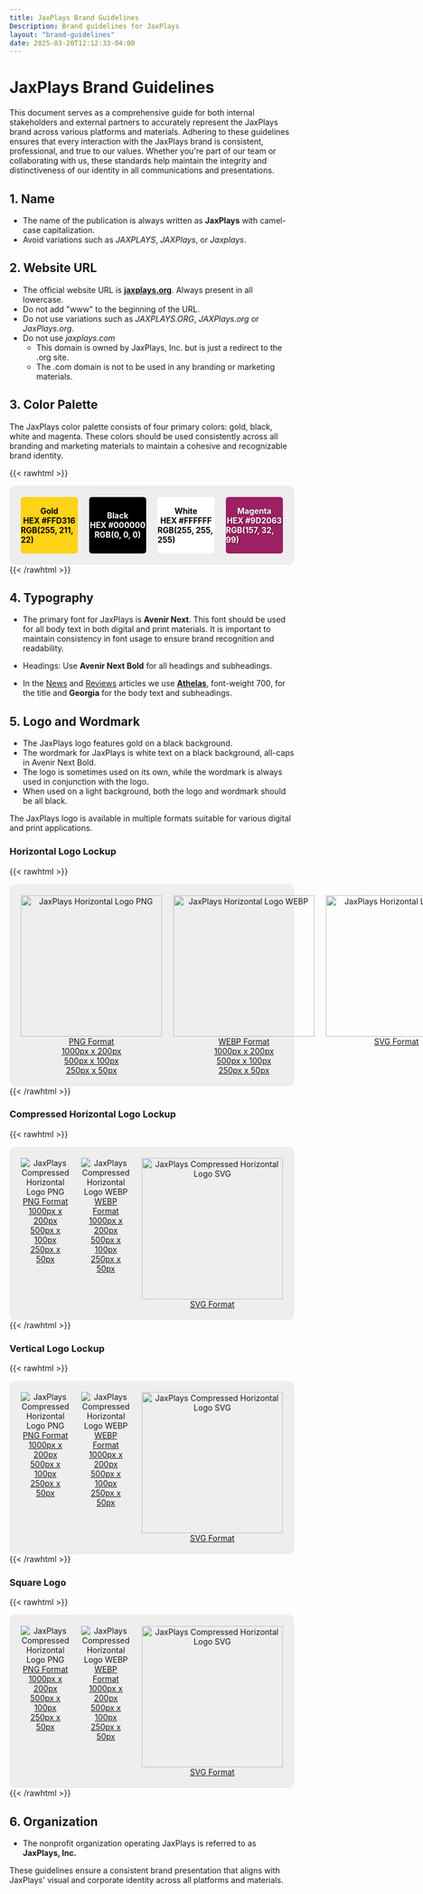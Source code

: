 ```yaml
---
title: JaxPlays Brand Guidelines
Description: Brand guidelines for JaxPlays
layout: "brand-guidelines"
date: 2025-03-20T12:12:33-04:00
---
```

# JaxPlays Brand Guidelines

This document serves as a comprehensive guide for both internal stakeholders and external partners to accurately represent the JaxPlays brand across various platforms and materials. Adhering to these guidelines ensures that every interaction with the JaxPlays brand is consistent, professional, and true to our values. Whether you're part of our team or collaborating with us, these standards help maintain the integrity and distinctiveness of our identity in all communications and presentations.

## 1. Name
- The name of the publication is always written as **JaxPlays** with camel-case capitalization.
- Avoid variations such as *JAXPLAYS*, *JAXPlays*, or *Jaxplays*.

## 2. Website URL
- The official website URL is [**jaxplays.org**](https://jaxplays.org). Always present in all lowercase. 
- Do not add "www" to the beginning of the URL.
- Do not use variations such as *JAXPLAYS.ORG*, *JAXPlays.org* or *JaxPlays.org*.
- Do not use *jaxplays.com*
  - This domain is owned by JaxPlays, Inc. but is just a redirect to the .org site.
  - The .com domain is not to be used in any branding or marketing materials.

## 3. Color Palette

The JaxPlays color palette consists of four primary colors: gold, black, white and magenta. These colors should be used consistently across all branding and marketing materials to maintain a cohesive and recognizable brand identity.

<!-- raw html -->
{{< rawhtml >}}
<style>
  .palette-container {
    display: grid;
    grid-template-columns: repeat(4, 1fr);
    gap: 20px;
    padding: 20px;
    background: #eee;
    border-radius: 10px;
  }
  .palette-color {
    height: 100px;
    display: flex;
    flex-direction: column;
    justify-content: center;
    align-items: center;
    color: #fff;
    border-radius: 5px;
    font-weight: bold;
  }
  .palette-gold { background: #ffd316; color: #000;}
  .palette-black { background: #000; color: #fff;}
  .palette-white { background: #fff; color: #000;}
  .palette-magenta { background: #9d2063; text-shadow: 1px 1px 2px rgba(0,0,0,0.5);}
  .palette-text { cursor: pointer; }
</style>
<script>
function copyToClipboard(value) {
  const el = document.createElement('textarea');
  el.value = value;
  document.body.appendChild(el);
  el.select();
  document.execCommand('copy');
  document.body.removeChild(el);
  alert('Copied "' + value + '" to clipboard.');
}
</script>
<div class="palette-container">
  <div class="palette-color palette-gold">
    Gold<span class="palette-text" onclick="copyToClipboard('#FFD316')"> HEX #FFD316</span><span class="palette-text" onclick="copyToClipboard('RGB(255, 211, 22)')"> RGB(255, 211, 22)</span>
  </div>
  <div class="palette-color palette-black">
    Black<span class="palette-text" onclick="copyToClipboard('#000000')"> HEX #000000</span><span class="palette-text" onclick="copyToClipboard('RGB(0, 0, 0)')"> RGB(0, 0, 0)</span>
  </div>
  <div class="palette-color palette-white">
    White<span class="palette-text" onclick="copyToClipboard('#FFFFFF')"> HEX #FFFFFF</span><span class="palette-text" onclick="copyToClipboard('RGB(255, 255, 255)')"> RGB(255, 255, 255)</span>
  </div>
  <div class="palette-color palette-magenta">
    Magenta<span class="palette-text" onclick="copyToClipboard('#9D2063')"> HEX #9D2063</span><span class="palette-text" onclick="copyToClipboard('RGB(157, 32, 99)')"> RGB(157, 32, 99)</span>
  </div>
</div>
{{< /rawhtml >}}

## 4. Typography

- The primary font for JaxPlays is **Avenir Next**. This font should be used for all body text in both digital and print materials. It is important to maintain consistency in font usage to ensure brand recognition and readability.

- Headings: Use **Avenir Next Bold** for all headings and subheadings.

- In the [News](/news/) and [Reviews](/reviews/) articles we use [**Athelas**](https://fonts.adobe.com/fonts/athelas), font-weight 700, for the title and **Georgia** for the body text and subheadings.

## 5. Logo and Wordmark
- The JaxPlays logo features gold on a black background.
- The wordmark for JaxPlays is white text on a black background, all-caps in Avenir Next Bold.
- The logo is sometimes used on its own, while the wordmark is always used in conjunction with the logo.
- When used on a light background, both the logo and wordmark should be all black.

The JaxPlays logo is available in multiple formats suitable for various digital and print applications. 

### Horizontal Logo Lockup

<!-- raw html -->
{{< rawhtml >}}
<style>
  .logo-container {
    display: grid;
    grid-template-columns: repeat(3, 1fr);
    gap: 20px;
    padding: 20px;
    background: #eee;
    border-radius: 10px;
    text-align: center;
  }
  .logo-image {
    width: 100%;
    height: auto;
  }
  .px250 {
    width: 250px;
    max-width: 250px;
  }
</style>
<div class="logo-container">
  <div>
    <img src="/brand-kit/JaxPlaysLogo-Horizontal_w250px.png" alt="JaxPlays Horizontal Logo PNG" class="logo-image px250"><br/>
    <a href="/brand-kit/JaxPlaysLogo-Horizontal.png" class="b" target="_blank">PNG Format</a><br/>
    <a href="/brand-kit/JaxPlaysLogo-Horizontal_w1000px.png" target="_blank">1000px x 200px</a><br/>
    <a href="/brand-kit/JaxPlaysLogo-Horizontal_w500px.png" target="_blank">500px x 100px</a><br/>
    <a href="/brand-kit/JaxPlaysLogo-Horizontal_w250px.png" target="_blank">250px x 50px</a><br/>
  </div>
  <div>
    <img src="/brand-kit/JaxPlaysLogo-Horizontal_w250px.webp" alt="JaxPlays Horizontal Logo WEBP" class="logo-image px250"><br/>
    <a href="/brand-kit/JaxPlaysLogo-Horizontal.webp" class="b" target="_blank">WEBP Format</a><br/>
    <a href="/brand-kit/JaxPlaysLogo-Horizontal_w1000px.webp" target="_blank">1000px x 200px</a><br/>
    <a href="/brand-kit/JaxPlaysLogo-Horizontal_w500px.webp" target="_blank">500px x 100px</a><br/>
    <a href="/brand-kit/JaxPlaysLogo-Horizontal_w250px.webp" target="_blank">250px x 50px</a><br/>
  </div>
  <div>
    <img src="/brand-kit/JaxPlaysLogo-Horizontal.svg" alt="JaxPlays Horizontal Logo SVG" class="logo-image px250"><br/>
    <a href="/brand-kit/JaxPlaysLogo-Horizontal.svg" class="b" target="_blank">SVG Format</a>
  </div>
</div>
{{< /rawhtml >}}

### Compressed Horizontal Logo Lockup

{{< rawhtml >}}
<div class="logo-container">
  <div>
    <img src="/brand-kit/JaxPlaysLogoLockup-Compressed_w250px.png" alt="JaxPlays Compressed Horizontal Logo PNG" class="compressed-logo-image"><br/>
    <a href="/brand-kit/JaxPlaysLogoLockup-Compressed.png" class="b" target="_blank">PNG Format</a><br/>
    <a href="/brand-kit/JaxPlaysLogoLockup-Compressed_w1000px.png" target="_blank">1000px x 200px</a><br/>
    <a href="/brand-kit/JaxPlaysLogoLockup-Compressed_w500px.png" target="_blank">500px x 100px</a><br/>
    <a href="/brand-kit/JaxPlaysLogoLockup-Compressed_w250px.png" target="_blank">250px x 50px</a><br/>
  </div>
  <div>
    <img src="/brand-kit/JaxPlaysLogoLockup-Compressed_w250px.webp"alt="JaxPlays Compressed Horizontal Logo WEBP" class="compressed-logo-image"><br/>
    <a href="/brand-kit/JaxPlaysLogoLockup-Compressed.webp" class="b" target="_blank">WEBP Format</a><br/>
    <a href="/brand-kit/JaxPlaysLogoLockup-Compressed_w1000px.webp" target="_blank">1000px x 200px</a><br/>
    <a href="/brand-kit/JaxPlaysLogoLockup-Compressed_w500px.webp" target="_blank">500px x 100px</a><br/>
    <a href="/brand-kit/JaxPlaysLogoLockup-Compressed_w250px.webp" target="_blank">250px x 50px</a><br/>
  </div>
  <div>
    <img src="/brand-kit/JaxPlaysLogoLockup-Compressed.svg" alt="JaxPlays Compressed Horizontal Logo SVG" class="compressed-logo-image px250"><br/>
    <a href="/brand-kit/JaxPlaysLogoLockup-Compressed.svg" class="b" target="_blank">SVG Format</a>
  </div>
</div>
{{< /rawhtml >}}

### Vertical Logo Lockup

{{< rawhtml >}}
<div class="logo-container">
  <div>
    <img src="/brand-kit/JaxPlaysLogoLockup-Vertical_w250px.png" alt="JaxPlays Compressed Horizontal Logo PNG" class="compressed-logo-image"><br/>
    <a href="/brand-kit/JaxPlaysLogoLockup-Vertical.png" class="b" target="_blank">PNG Format</a><br/>
    <a href="/brand-kit/JaxPlaysLogoLockup-Vertical_w1000px.png" target="_blank">1000px x 200px</a><br/>
    <a href="/brand-kit/JaxPlaysLogoLockup-Vertical_w500px.png" target="_blank">500px x 100px</a><br/>
    <a href="/brand-kit/JaxPlaysLogoLockup-Vertical_w250px.png" target="_blank">250px x 50px</a><br/>
  </div>
  <div>
    <img src="/brand-kit/JaxPlaysLogoLockup-Vertical_w250px.webp" alt="JaxPlays Compressed Horizontal Logo WEBP" class="compressed-logo-image"><br/>
    <a href="/brand-kit/JaxPlaysLogoLockup-Vertical.webp" class="b" target="_blank">WEBP Format</a><br/>
    <a href="/brand-kit/JaxPlaysLogoLockup-Vertical_w1000px.webp" target="_blank">1000px x 200px</a><br/>
    <a href="/brand-kit/JaxPlaysLogoLockup-Vertical_w500px.webp" target="_blank">500px x 100px</a><br/>
    <a href="/brand-kit/JaxPlaysLogoLockup-Vertical_w250px.webp" target="_blank">250px x 50px</a><br/>
  </div>
  <div>
    <img src="/brand-kit/JaxPlaysLogoLockup-Vertical.svg" alt="JaxPlays Compressed Horizontal Logo SVG" class="compressed-logo-image px250"><br/>
    <a href="/brand-kit/JaxPlaysLogoLockup-Vertical.svg" class="b" target="_blank">SVG Format</a>
  </div>
</div>
{{< /rawhtml >}}

### Square Logo

{{< rawhtml >}}
<div class="logo-container">
  <div>
    <img src="/brand-kit/JaxPlaysLogo-Square_w250px.png" alt="JaxPlays Compressed Horizontal Logo PNG" class="compressed-logo-image"><br/>
    <a href="/brand-kit/JaxPlaysLogo-Square.png" class="b" target="_blank">PNG Format</a><br/>
    <a href="/brand-kit/JaxPlaysLogo-Square_w1000px.png" target="_blank">1000px x 200px</a><br/>
    <a href="/brand-kit/JaxPlaysLogo-Square_w500px.png" target="_blank">500px x 100px</a><br/>
    <a href="/brand-kit/JaxPlaysLogo-Square_w250px.png" target="_blank">250px x 50px</a><br/>
  </div>
  <div>
    <img src="/brand-kit/JaxPlaysLogo-Square_w250px.webp" alt="JaxPlays Compressed Horizontal Logo WEBP" class="compressed-logo-image"><br/>
    <a href="/brand-kit/JaxPlaysLogo-Square.webp" class="b" target="_blank">WEBP Format</a><br/>
    <a href="/brand-kit/JaxPlaysLogo-Square_w1000px.webp" target="_blank">1000px x 200px</a><br/>
    <a href="/brand-kit/JaxPlaysLogo-Square_w500px.webp" target="_blank">500px x 100px</a><br/>
    <a href="/brand-kit/JaxPlaysLogo-Square_w250px.webp" target="_blank">250px x 50px</a><br/>
  </div>
  <div>
    <img src="/brand-kit/JaxPlaysLogo-Square.svg" alt="JaxPlays Compressed Horizontal Logo SVG" class="compressed-logo-image px250"><br/>
    <a href="/brand-kit/JaxPlaysLogo-Square.svg" class="b" target="_blank">SVG Format</a>
  </div>
</div>
{{< /rawhtml >}}


## 6. Organization
- The nonprofit organization operating JaxPlays is referred to as **JaxPlays, Inc.**

These guidelines ensure a consistent brand presentation that aligns with JaxPlays' visual and corporate identity across all platforms and materials.
